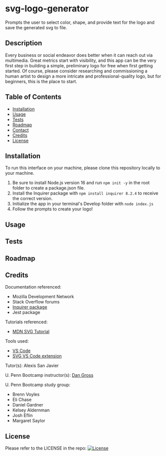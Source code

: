 # svg-logo-generator
Prompts the user to select color, shape, and provide text for the logo and save the generated svg to file.

## Description

Every business or social endeavor does better when it can reach out via multimedia. Great metrics start with visibility, and this app can be the very first step in building a simple, preliminary logo for free when first getting started. Of course, please consider researching and commissioning a human artist to design a more intricate and professional-quality logo, but for beginners, this is the place to start.


## Table of Contents

- [Installation](#installation)
- [Usage](#usage)
- [Tests](#tests)
- [Roadmap](#roadmap)
- [Contact](#contact)
- [Credits](#credits)
- [License](#license)


## Installation

To run this interface on your machine, please clone this repository locally to your machine.
1. Be sure to install Node.js version 16 and run `npm init -y` in the root folder to create a package.json file.
2. Install the Inquirer package with `npm install inquirer 8.2.4` to receive the correct version.
3. Initialize the app in your terminal's Develop folder with `node index.js`
4. Follow the prompts to create your logo!


## Usage
## Tests
## Roadmap
## Credits

Documentation referenced:

- Mozilla Development Network
- Stack Overflow forums
- [Inquirer package](https://www.npmjs.com/package/inquirer)
- Jest package

Tutorials referenced:

- [MDN SVG Tutorial](https://developer.mozilla.org/en-US/docs/Web/SVG/Tutorial)

Tools used:
- [VS Code](https://code.visualstudio.com/)
- [SVG VS Code extension](https://marketplace.visualstudio.com/items?itemName=jock.svg)

Tutor(s): Alexis San Javier

U. Penn Bootcamp instructor(s): [Dan Gross](https://github.com/DanielWGross)

U. Penn Bootcamp study group:
- Brenn Voyles
- Eli Chase
- Daniel Gardner
- Kelsey Aldernman
- Josh Eflin
- Margaret Saylor

## License

Please refer to the LICENSE in the repo: [![License](https://img.shields.io/badge/license-MIT-blue?logo=github)](https://github.com/miacias/CLI-readme-builder/blob/main/LICENSE)
